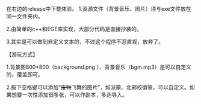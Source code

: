 在右边的release中下载体验。
1.资源文件（背景音乐、图片）须与exe文件放在同一文件夹内。

2.由简单的c++和EGE库实现，大部分代码是直接抄袭的。

3.其实是可以做到自定义文本的，不过这个程序不忍直视，放弃了。

【游玩方式】

1.背景图800*800（background.png ）、背景音乐（bgm.mp3）是可以自定义的，覆盖即可。

2.按下空格键可以添加“~~废物~~飞舞的图片”，如派蒙、北邮校徽等，可以自定义。如果想要一次性添加很多张，可以作副本，多选导入。

